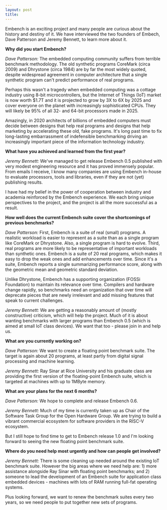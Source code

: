 ```yaml
---
layout: post
title:
---
```


Embench is an exciting project and many people are curious about the history and
destiny of it. We have interviewed the two founders of Embech, Dave Patterson
and Jeremy Bennett, to learn more about it.

**Why did you start Embench?**

*Dave Patterson:* The embedded computing community suffers from terrible
benchmark methodology. The old synthetic programs CoreMark (circa 2009) and
Dhrystone (circa 1984) are by far the most widely quoted, despite widespread
agreement in computer architecture that a single synthetic program can't predict
performance of real programs.

Perhaps this wasn't a tragedy when embedded computing was a cottage industry
using 8-bit microcontrollers, but the Internet of Things (IoT) market is now
worth $1.7T and it is projected to grow by 3X to 6X by 2025 and cover everyone
on the planet with increasingly sophisticated CPUs. They will likely be 95% of
all 32- and 64-bit processors made in 2025.

Amazingly, in 2020 architects of billions of embedded computers must decide
between designs that help real programs and designs that help marketing by
accelerating these old, fake programs. It's long past time to fix long-lasting
embarrassment of indefensible benchmarking driving an increasingly important
piece of the information technology industry.

**What have you achieved and learned from the first year?**

*Jeremy Bennett:* We've managed to get release Embench 0.5 published with very
modest engineering resource and it has proved immensely popular. From emails I
receive, I know many companies are using Embench in-house to evaluate
processors, tools and libraries, even if they are not (yet) publishing results.

I have had my belief in the power of cooperation between industry and academia
reinforced by the Embench experience. We each bring unique perspectives to the
project, and the project is all the more successful as a result.

**How well does the current Embench suite cover the shortcomings of previous benchmarks?**

*Dave Patterson:* First, Embench is a suite of real (small) programs.  A
realistic workload is easier to represent as a suite than as a single program
like CoreMark or Dhrystone. Also, a single program is hard to evolve. Third,
real programs are more likely to be representative of important workloads than
synthetic ones. Embench is a suite of 20 real programs, which makes it easy to
drop the weak ones and add enhancements over time. Since it's a suite, Embench
reports a single summarizing performance score, along with the geometric mean
and geometric standard deviation.

Unlike Dhrystone, Embench has a supporting organization (FOSSi Foundation) to maintain its
relevance over time. Compilers and hardware change rapidly, so benchmarks need
an organization that over time will deprecate pieces that are newly irrelevant
and add missing features that speak to current challenges.

*Jeremy Bennett:* We are getting a reasonably amount of (mostly constructive)
criticism, which will help the project. Much of it is about wanting benchmarks
with larger programs than Embench 0.5 (which is aimed at small IoT class
devices). We want that too - please join in and help us.

**What are you currently working on?**

*Dave Patterson:* We want to create a floating point benchmark suite. The target
is again about 20 programs, at least partly from digital signal processing and
machine learning.

*Jeremy Bennett:* Ray Sinar at Rice University and his graduate class are
providing the first version of the floating-point Embench suite, which is
targeted at machines with up to 1MByte memory.

**What are your plans for the next 6 months?**

*Dave Patterson:* We hope to complete and release Embench 0.6.

*Jeremy Bennett:* Much of my time is currently taken up as Chair of the Software
Task Group for the Open Hardware Group. We are trying to build a vibrant
commercial ecosystem for software providers in the RISC-V ecosystem.

But I still hope to find time to get to Embench release 1.0 and I'm looking
forward to seeing the new floating point benchmark suite.

**Where do you need help most urgently and how can people get involved?**

*Jeremy Bennett:* There is some cleaning up needed around the existing IoT
benchmark suite. However the big areas where we need help are: 1) more
assistance alongside Ray Sinar with floating point benchmarks; and  2) someone
to lead the development of an Embench suite for application class embedded
devices - machines with lots of RAM running full-fat operating systems.

Plus looking forward, we want to renew the benchmark suites every two years, so
we need people to put together new sets of programs.
